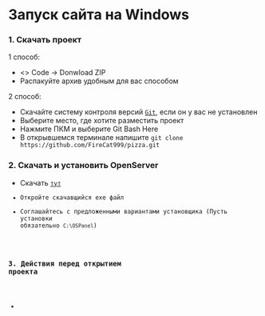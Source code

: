 # Запуск сайта на Windows

### 1. Скачать проект
1 способ:
* <> Code → Donwload ZIP
* Распакуйте архив удобным для вас способом

2 способ:
* Скачайте систему контроля версий <code>[Git](https://git-scm.com/download/win "Git")</code>, если он у вас не установлен
* Выберите место, где хотите разместить проект
* Нажмите ПКМ и выберите Git Bash Here
* В открывшемся терминале напишите `git clone https://github.com/FireCat999/pizza.git`
### 2. Скачать и установить OpenServer
* Скачать <code>[тут]([https://git-scm.com/download/win](https://drive.google.com/file/d/1c8AeAY_v7oCX_F_5nhKOc-orzcbZmnO6/view) "OpenServer")
* Откройте скачавщийся exe файл
* Соглашайтесь с предложенными вариантами установщика (Пусть установки обязательно `C:\OSPanel`)
### 3. Действия перед открытием проекта
* 





